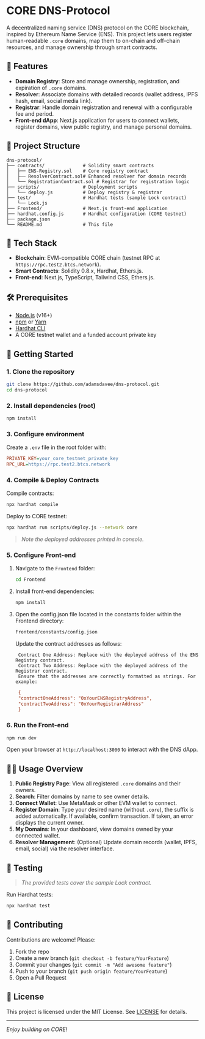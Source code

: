 # CORE DNS-Protocol

A decentralized naming service (DNS) protocol on the CORE blockchain, inspired by Ethereum Name Service (ENS). This project lets users register human-readable `.core` domains, map them to on-chain and off-chain resources, and manage ownership through smart contracts.

## 🚀 Features

- **Domain Registry**: Store and manage ownership, registration, and expiration of `.core` domains.
- **Resolver**: Associate domains with detailed records (wallet address, IPFS hash, email, social media link).
- **Registrar**: Handle domain registration and renewal with a configurable fee and period.
- **Front-end dApp**: Next.js application for users to connect wallets, register domains, view public registry, and manage personal domains.

## 📂 Project Structure

```
dns-protocol/
├── contracts/              # Solidity smart contracts
│   ├── ENS-Registry.sol    # Core registry contract
│   ├── ResolverContract.sol# Enhanced resolver for domain records
│   └── RegistrationContract.sol # Registrar for registration logic
├── scripts/                # Deployment scripts
│   └── deploy.js           # Deploy registry & registrar
├── test/                   # Hardhat tests (sample Lock contract)
│   └── Lock.js
├── Frontend/               # Next.js front-end application
├── hardhat.config.js       # Hardhat configuration (CORE testnet)
├── package.json
└── README.md               # This file
```

## 🔧 Tech Stack

- **Blockchain**: EVM-compatible CORE chain (testnet RPC at `https://rpc.test2.btcs.network`).
- **Smart Contracts**: Solidity 0.8.x, Hardhat, Ethers.js.
- **Front-end**: Next.js, TypeScript, Tailwind CSS, Ethers.js.

## 🛠 Prerequisites

- [Node.js](https://nodejs.org/) (v16+)
- [npm](https://www.npmjs.com/) or [Yarn](https://yarnpkg.com/)
- [Hardhat CLI](https://hardhat.org/)
- A CORE testnet wallet and a funded account private key

## 🚀 Getting Started

### 1. Clone the repository

```bash
git clone https://github.com/adamsdavee/dns-protocol.git
cd dns-protocol
```

### 2. Install dependencies (root)

```bash
npm install
```

### 3. Configure environment

Create a `.env` file in the root folder with:

```ini
PRIVATE_KEY=your_core_testnet_private_key
RPC_URL=https://rpc.test2.btcs.network
```

### 4. Compile & Deploy Contracts

Compile contracts:

```bash
npx hardhat compile
```

Deploy to CORE testnet:

```bash
npx hardhat run scripts/deploy.js --network core
```

> _Note the deployed addresses printed in console._

### 5. Configure Front-end

1. Navigate to the `Frontend` folder:
   ```bash
   cd Frontend
   ```
2. Install front-end dependencies:
   ```bash
   npm install
   ```
3. Open the config.json file located in the constants folder within the Frontend directory:
   ```bash
   Frontend/constants/config.json
   ```
   Update the contract addresses as follows:

        Contract One Address: Replace with the deployed address of the ENS Registry contract.
        Contract Two Address: Replace with the deployed address of the Registrar contract.
        Ensure that the addresses are correctly formatted as strings. For example:
   ```ini
    {
    "contractOneAddress": "0xYourENSRegistryAddress",
    "contractTwoAddress": "0xYourRegistrarAddress"
    }

   ```


### 6. Run the Front-end

```bash
npm run dev
```

Open your browser at `http://localhost:3000` to interact with the DNS dApp.

## 🧑‍💻 Usage Overview

1. **Public Registry Page**: View all registered `.core` domains and their owners.
2. **Search**: Filter domains by name to see owner details.
3. **Connect Wallet**: Use MetaMask or other EVM wallet to connect.
4. **Register Domain**: Type your desired name (without `.core`), the suffix is added automatically. If available, confirm transaction. If taken, an error displays the current owner.
5. **My Domains**: In your dashboard, view domains owned by your connected wallet.
6. **Resolver Management**: (Optional) Update domain records (wallet, IPFS, email, social) via the resolver interface.

## 📝 Testing

> _The provided tests cover the sample Lock contract._

Run Hardhat tests:

```bash
npx hardhat test
```

## 🤝 Contributing

Contributions are welcome! Please:

1. Fork the repo
2. Create a new branch (`git checkout -b feature/YourFeature`)
3. Commit your changes (`git commit -m "Add awesome feature"`)
4. Push to your branch (`git push origin feature/YourFeature`)
5. Open a Pull Request

## 📜 License

This project is licensed under the MIT License. See [LICENSE](LICENSE) for details.

---

_Enjoy building on CORE!_


